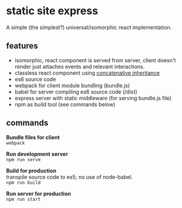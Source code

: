 # static site express

A simple (the simplest?) universal/isomorphic react implementation.


## features

- isomorphic, react component is served from server, client doesn't render just
attaches events and relevant interactions.
- classless react component using [concatenative inheritance](https://medium.com/javascript-scene/common-misconceptions-about-inheritance-in-javascript-d5d9bab29b0a#.xe2z15u1d)
- es6 source code
- webpack for client module bundling (bundle.js)
- babel for server compiling es6 source code (/dist)
- express server with static middleware (for serving bundle.js file)
- npm as build tool (see commands below)


## commands

**Bundle files for client**  
`webpack`

**Run development server**  
`npm run serve`

**Build for production**  
transpile source code to es5; no use of node-babel.  
`npm run build`

**Run server for production**  
`npm run start`

